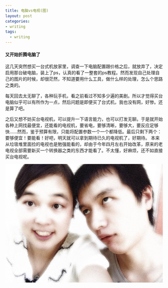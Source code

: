 ```yaml
---
title: 电脑vs电视(图)
layout: post
categories:
- writing
tags:
  - writing
---
```


#### 又开始折腾电脑了

这几天突然想买一台式机放家里，调查一下电脑配置跟价格之后，就放弃了，决定启用那台破电脑，装上了ps，认真的看了一整套的ps教程。然而发现自己处理自己的图片的时候，却很茫然，不知道要用什么工具，做什么样的处理，怎么个思路之类的。

每天回去太无聊了，各种玩手机，看之前看过不知多少遍的美剧。所以才觉得买台电脑似乎可以有所作为一点，然后问题是即便买了台式机，我也没有网，好惨。还是算了吧。

之后又想不妨买台电视机，可以提升一下语言能力，也可以打发无聊。于是就开始各种上网找最便宜，还能看的电视机，要省电，要够清晰，要够大，要反应足够快……然而，鉴于预算有限，只能将配置参数一个一个都降低。最后只剩下两个： 要够便宜！要能看！好吧，明天就可以拿到期待已久的电视机了，好期待。 本来从垃圾堆里面捡的电视也是勉强能看的，却由于今年四月左右开始改革，原来的老电视全部需要新买一个转换器之类的东西才能看了。不太懂，好麻烦，还不如直接买台电视呢。

![ps](/media/files/2016/09/ps-pic.jpg)
